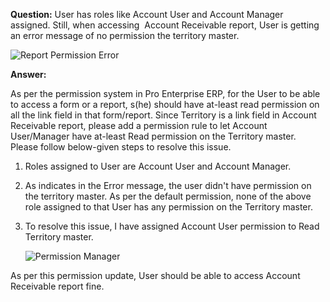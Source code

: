 **Question:** User has roles like Account User and Account Manager assigned. Still, when accessing  Account Receivable report, User is getting an error message of no permission the territory master.

<img alt="Report Permission Error" class="screenshot" src="/docs/assets/img/articles/report-permission-1.png">

**Answer:**

As per the permission system in Pro Enterprise ERP, for the User to be able to access a form or a report, s(he) should have at-least read permission on all the link field in that form/report. Since Territory is a link field in Account Receivable report, please add a permission rule to let Account User/Manager have at-least Read permission on the Territory master. Please follow below-given steps to resolve this issue.

1.  Roles assigned to User are Account User and Account Manager.  

2.  As indicates in the Error message, the user didn't have permission on the territory master. As per the default permission, none of the above role assigned to that User has any permission on the Territory master.  

3.  To resolve this issue, I have assigned Account User permission to Read Territory master.  

    <img alt="Permission Manager" class="screenshot" src="/docs/assets/img/articles/report-permission-2.png">

As per this permission update, User should be able to access Account Receivable report fine.